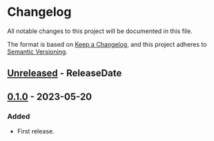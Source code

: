 # Changelog

All notable changes to this project will be documented in this file.

The format is based on [Keep a Changelog](https://keepachangelog.com/en/1.0.0/),
and this project adheres to [Semantic Versioning](https://semver.org/spec/v2.0.0.html).

<!-- next-header -->
## [Unreleased] - ReleaseDate

## [0.1.0] - 2023-05-20

### Added

* First release.

<!-- next-url -->
[Unreleased]: https://github.com/gtker/wow_messages/compare/wow_world_base-v0.1.0...HEAD
[0.1.0]: https://github.com/gtker/wow_messages/releases/tag/wow_world_base-v0.1.0
